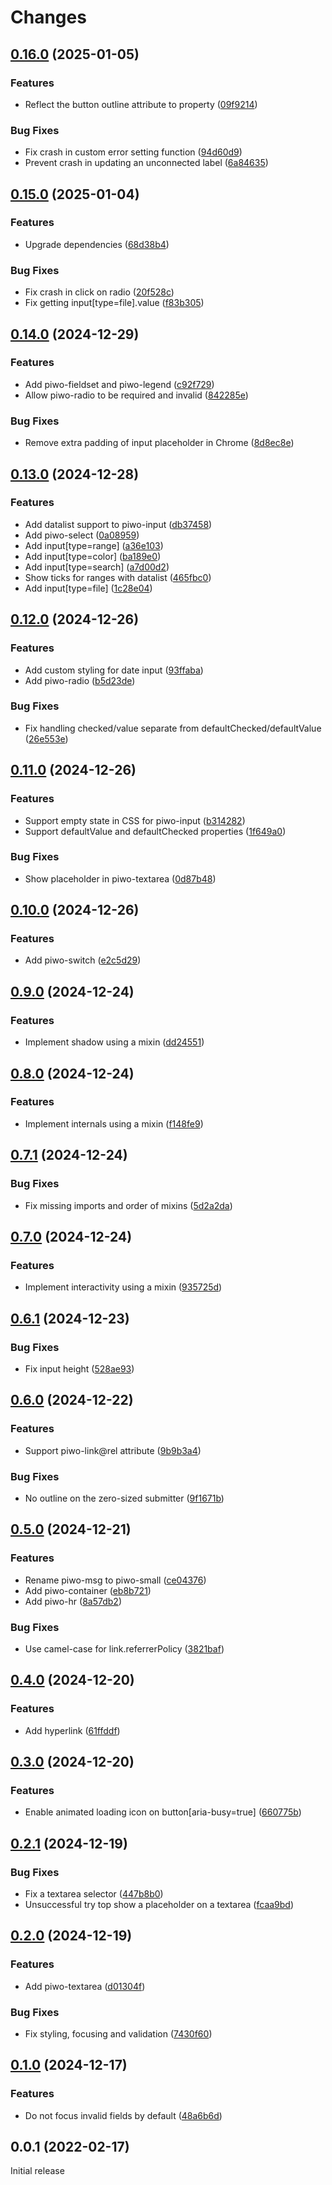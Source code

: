 # Changes

## [0.16.0](https://github.com/prantlf/piwo/compare/v0.15.0...v0.16.0) (2025-01-05)

### Features

* Reflect the button outline attribute to property ([09f9214](https://github.com/prantlf/piwo/commit/09f9214a145b212cee9e50b7ee52b1da4b0cee2a))

### Bug Fixes

* Fix crash in custom error setting function ([94d60d9](https://github.com/prantlf/piwo/commit/94d60d93d16c1ea0729f2cb4ef83cd543c6745c6))
* Prevent crash in updating an unconnected label ([6a84635](https://github.com/prantlf/piwo/commit/6a84635fba79368901159d67b1d73adebc5b7aab))

## [0.15.0](https://github.com/prantlf/piwo/compare/v0.14.0...v0.15.0) (2025-01-04)

### Features

* Upgrade dependencies ([68d38b4](https://github.com/prantlf/piwo/commit/68d38b476ce3bb42917397eb0d5ff7e439428b4d))

### Bug Fixes

* Fix crash in click on radio ([20f528c](https://github.com/prantlf/piwo/commit/20f528cba519090c75d18e2a1486c54df9ed84da))
* Fix getting input[type=file].value ([f83b305](https://github.com/prantlf/piwo/commit/f83b305e68c84ddc6dca7c21955b89e53a5fdd38))

## [0.14.0](https://github.com/prantlf/piwo/compare/v0.13.0...v0.14.0) (2024-12-29)

### Features

* Add piwo-fieldset and piwo-legend ([c92f729](https://github.com/prantlf/piwo/commit/c92f7294c5931ee7f446596e0fd2ea18fb4f2399))
* Allow piwo-radio to be required and invalid ([842285e](https://github.com/prantlf/piwo/commit/842285ec8ad9764a1e596ac8fab5c1f0394f0d09))

### Bug Fixes

* Remove extra padding of input placeholder in Chrome ([8d8ec8e](https://github.com/prantlf/piwo/commit/8d8ec8e75e97411b58a97bbaf6ac85092bf30680))

## [0.13.0](https://github.com/prantlf/piwo/compare/v0.12.0...v0.13.0) (2024-12-28)

### Features

* Add datalist support to piwo-input ([db37458](https://github.com/prantlf/piwo/commit/db3745816dfebdd428520dd064b2ba5486a9e778))
* Add piwo-select ([0a08959](https://github.com/prantlf/piwo/commit/0a08959368067b126e93e63460ebe3baa7a4845a))
* Add input[type=range] ([a36e103](https://github.com/prantlf/piwo/commit/a36e103dc91998449400346f44656f4975e3e4a2))
* Add input[type=color] ([ba189e0](https://github.com/prantlf/piwo/commit/ba189e020c534f851d1739092496dbfad77f96ec))
* Add input[type=search] ([a7d00d2](https://github.com/prantlf/piwo/commit/a7d00d2244b4751b7fd130617cfc4677742455a8))
* Show ticks for ranges with datalist ([465fbc0](https://github.com/prantlf/piwo/commit/465fbc08661c03eb2b14da3b8f10fe8ecb5613df))
* Add input[type=file] ([1c28e04](https://github.com/prantlf/piwo/commit/1c28e042eccda3622d84156157dcd8e22d26fe2c))

## [0.12.0](https://github.com/prantlf/piwo/compare/v0.11.0...v0.12.0) (2024-12-26)

### Features

* Add custom styling for date input ([93ffaba](https://github.com/prantlf/piwo/commit/93ffaba745d8ec31ae23267cecd2e0c6db46703f))
* Add piwo-radio ([b5d23de](https://github.com/prantlf/piwo/commit/b5d23de9aef66642975a9a932d7bd7c78f93d4b0))

### Bug Fixes

* Fix handling checked/value separate from defaultChecked/defaultValue ([26e553e](https://github.com/prantlf/piwo/commit/26e553e787b6385c42e06e8a89528058d3566f16))

## [0.11.0](https://github.com/prantlf/piwo/compare/v0.10.0...v0.11.0) (2024-12-26)

### Features

* Support empty state in CSS for piwo-input ([b314282](https://github.com/prantlf/piwo/commit/b3142829753717a06b663dd89fb9c6d23d8415f5))
* Support defaultValue and defaultChecked properties ([1f649a0](https://github.com/prantlf/piwo/commit/1f649a05cf7a01f958a84fba154e3a2382c67d88))

### Bug Fixes

* Show placeholder in piwo-textarea ([0d87b48](https://github.com/prantlf/piwo/commit/0d87b484f988e03145aa725d1e3986c3ccff9463))

## [0.10.0](https://github.com/prantlf/piwo/compare/v0.9.0...v0.10.0) (2024-12-26)

### Features

* Add piwo-switch ([e2c5d29](https://github.com/prantlf/piwo/commit/e2c5d29d1c3b7a19889ee8d4f7eb1e9b4e2e8ba4))

## [0.9.0](https://github.com/prantlf/piwo/compare/v0.8.0...v0.9.0) (2024-12-24)

### Features

* Implement shadow using a mixin ([dd24551](https://github.com/prantlf/piwo/commit/dd24551877a93733523ae74a76d38ebf3578813f))

## [0.8.0](https://github.com/prantlf/piwo/compare/v0.7.1...v0.8.0) (2024-12-24)

### Features

* Implement internals using a mixin ([f148fe9](https://github.com/prantlf/piwo/commit/f148fe9721f8715097ae4509d4430b9b1dc8593b))

## [0.7.1](https://github.com/prantlf/piwo/compare/v0.7.0...v0.7.1) (2024-12-24)

### Bug Fixes

* Fix missing imports and order of mixins ([5d2a2da](https://github.com/prantlf/piwo/commit/5d2a2dad66bd278165fa32eb3c9f6f061e834fea))

## [0.7.0](https://github.com/prantlf/piwo/compare/v0.6.1...v0.7.0) (2024-12-24)

### Features

* Implement interactivity using a mixin ([935725d](https://github.com/prantlf/piwo/commit/935725d79f1ba18c69c7744d758b88311a05af8c))

## [0.6.1](https://github.com/prantlf/piwo/compare/v0.6.0...v0.6.1) (2024-12-23)

### Bug Fixes

* Fix input height ([528ae93](https://github.com/prantlf/piwo/commit/528ae936818ae1307ca955d6111b81e8f649bdf2))

## [0.6.0](https://github.com/prantlf/piwo/compare/v0.5.0...v0.6.0) (2024-12-22)

### Features

* Support piwo-link@rel attribute ([9b9b3a4](https://github.com/prantlf/piwo/commit/9b9b3a4060ed1b4b82b6f83116f0759c4e079833))

### Bug Fixes

* No outline on the zero-sized submitter ([9f1671b](https://github.com/prantlf/piwo/commit/9f1671b4def15f1c5dcc1af287d0c60b5a0f4979))

## [0.5.0](https://github.com/prantlf/piwo/compare/v0.4.0...v0.5.0) (2024-12-21)

### Features

* Rename piwo-msg to piwo-small ([ce04376](https://github.com/prantlf/piwo/commit/ce04376fe7fad0a5985c767b4c42d54aaad36e2b))
* Add piwo-container ([eb8b721](https://github.com/prantlf/piwo/commit/eb8b721de68d4daa5f6942e0a866c0348a1969f5))
* Add piwo-hr ([8a57db2](https://github.com/prantlf/piwo/commit/8a57db26678e7ae0b30b75615399fe44c2f99d6e))

### Bug Fixes

* Use camel-case for link.referrerPolicy ([3821baf](https://github.com/prantlf/piwo/commit/3821baf0bbcd09c500d6248957da9bc0459196b3))

## [0.4.0](https://github.com/prantlf/piwo/compare/v0.3.0...v0.4.0) (2024-12-20)

### Features

* Add hyperlink ([61ffddf](https://github.com/prantlf/piwo/commit/61ffddf2be73bdafe0ce37f9e75adae54b0fe499))

## [0.3.0](https://github.com/prantlf/piwo/compare/v0.2.1...v0.3.0) (2024-12-20)

### Features

* Enable animated loading icon on button[aria-busy=true] ([660775b](https://github.com/prantlf/piwo/commit/660775b56483c70a9192ec6f711f7a987488c54b))

## [0.2.1](https://github.com/prantlf/piwo/compare/v0.2.0...v0.2.1) (2024-12-19)

### Bug Fixes

* Fix a textarea selector ([447b8b0](https://github.com/prantlf/piwo/commit/447b8b07d1b9fda92335219d3e615f9b12330265))
* Unsuccessful try top show a placeholder on a textarea ([fcaa9bd](https://github.com/prantlf/piwo/commit/fcaa9bd14bc7b19fd0ea337437fe14d5183ab9df))

## [0.2.0](https://github.com/prantlf/piwo/compare/v0.1.0...v0.2.0) (2024-12-19)

### Features

* Add piwo-textarea ([d01304f](https://github.com/prantlf/piwo/commit/d01304fa03dff5e6ed647739cf616fce109f3aef))

### Bug Fixes

* Fix styling, focusing and validation ([7430f60](https://github.com/prantlf/piwo/commit/7430f60103fe91d93fcde9d1ed84b7b8f03f0547))

## [0.1.0](https://github.com/prantlf/piwo/compare/v0.0.1...v0.1.0) (2024-12-17)

### Features

* Do not focus invalid fields by default ([48a6b6d](https://github.com/prantlf/piwo/commit/48a6b6db7efd38faf1f6a3c2f68263922f11d090))

## 0.0.1 (2022-02-17)

Initial release
